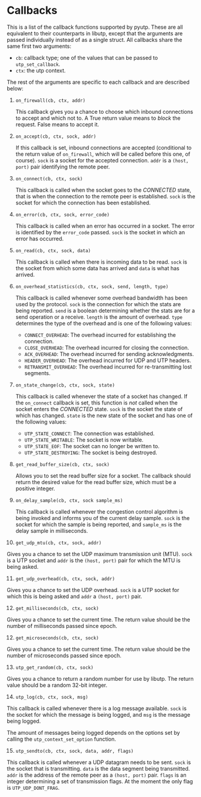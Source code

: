 Callbacks
=========

This is a list of the callback functions supported by pyutp. These are
all equivalent to their counterparts in libutp, except that the
arguments are passed individually instead of as a single struct. All
callbacks share the same first two arguments:

 - `cb`: callback type; one of the values that can be passed to
   `utp_set_callback`.
 - `ctx`: the utp context.

The rest of the arguments are specific to each callback and are
described below:

1. `on_firewall(cb, ctx, addr)`

   This callback gives you a chance to choose which inbound
   connections to accept and which not to. A True return value means
   to *block* the request. False means to accept it.

2. `on_accept(cb, ctx, sock, addr)`

   If this callback is set, inbound connections are accepted
   (conditional to the return value of `on_firewall`, which will be
   called before this one, of course). `sock` is a socket for the
   accepted connection. `addr` is a `(host, port)` pair identifying
   the remote peer.

3. `on_connect(cb, ctx, sock)`

   This callback is called when the socket goes to the *CONNECTED*
   state, that is when the connection to the remote peer is
   established. `sock` is the socket for which the connection has been
   established.

4. `on_error(cb, ctx, sock, error_code)`

   This callback is called when an error has occurred in a socket. The
   error is identified by the `error_code` passed. `sock` is the
   socket in which an error has occurred.

5. `on_read(cb, ctx, sock, data)`

   This callback is called when there is incoming data to be
   read. `sock` is the socket from which some data has arrived and
   `data` is what has arrived.

6. `on_overhead_statistics(cb, ctx, sock, send, length, type)`

   This callback is called whenever some overhead bandwidth has been
   used by the protocol. `sock` is the connection for which the stats
   are being reported. `send` is a boolean determining whether the
   stats are for a send operation or a receive. `length` is the amount
   of overhead. `type` determines the type of the overhead and is one
   of the following values:

    - `CONNECT_OVERHEAD`: The overhead incurred for establishing the
      connection.
    - `CLOSE_OVERHEAD`: The overhead incurred for closing the
      connection.
    - `ACK_OVERHEAD`: The overhead incurred for sending
      acknowledgments.
    - `HEADER_OVERHEAD`: The overhead incurred for UDP and UTP
      headers.
    - `RETRANSMIT_OVERHEAD`: The overhead incurred for re-transmitting
      lost segments.

7. `on_state_change(cb, ctx, sock, state)`

   This callback is called whenever the state of a socket has
   changed. If the `on_connect` callback is set, this function is
   _not_ called when the socket enters the *CONNECTED* state. `sock`
   is the socket the state of which has changed. `state` is the new
   state of the socket and has one of the following values:

    - `UTP_STATE_CONNECT`: The connection was established.
    - `UTP_STATE_WRITABLE`: The socket is now writable.
    - `UTP_STATE_EOF`: The socket can no longer be written to.
    - `UTP_STATE_DESTROYING`: The socket is being destroyed.

8. `get_read_buffer_size(cb, ctx, sock)`

   Allows you to set the read buffer size for a socket. The callback
   should return the desired value for the read buffer size, which
   must be a positive integer.

9. `on_delay_sample(cb, ctx, sock sample_ms)`

   This callback is called whenever the congestion control algorithm
   is being invoked and informs you of the current delay
   sample. `sock` is the socket for which the sample is being
   reported, and `sample_ms` is the delay sample in milliseconds.

10. `get_udp_mtu(cb, ctx, sock, addr)`

   Gives you a chance to set the UDP maximum transmission unit
   (MTU). `sock` is a UTP socket and `addr` is the `(host, port)` pair
   for which the MTU is being asked.

11. `get_udp_overhead(cb, ctx, sock, addr)`

   Gives you a chance to set the UDP overhead. `sock` is a UTP socket
   for which this is being asked and `addr` a `(host, port)` pair.

12. `get_milliseconds(cb, ctx, sock)`

   Gives you a chance to set the current time. The return value should
   be the number of milliseconds passed since epoch.

12. `get_microseconds(cb, ctx, sock)`

   Gives you a chance to set the current time. The return value should
   be the number of microseconds passed since epoch.

13. `utp_get_random(cb, ctx, sock)`

   Gives you a chance to return a random number for use by libutp. The
   return value should be a random 32-bit integer.

14. `utp_log(cb, ctx, sock, msg)`

   This callback is called whenever there is a log message
   available. `sock` is the socket for which the message is being
   logged, and `msg` is the message being logged.

   The amount of messages being logged depends on the options set by
   calling the `utp_context_set_option` function.

15. `utp_sendto(cb, ctx, sock, data, addr, flags)`

   This callback is called whenever a UDP datagram needs to be
   sent. `sock` is the socket that is transmitting. `data` is the data
   segment being transmitted. `addr` is the address of the remote peer
   as a `(host, port)` pair. `flags` is an integer determining a set
   of transmission flags. At the moment the only flag is
   `UTP_UDP_DONT_FRAG`.
